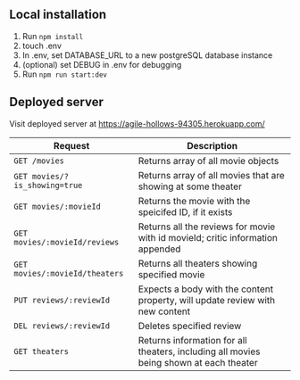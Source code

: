 ## Local installation
1. Run ```npm install```
2. touch .env
3. In .env, set DATABASE_URL to a new postgreSQL database instance
4. (optional) set DEBUG in .env for debugging 
5. Run ```npm run start:dev```

## Deployed server
Visit deployed server at https://agile-hollows-94305.herokuapp.com/

| Request                | Description                                                                                                           |
| ------------------- | --------------------------------------------------------------------------------------------------------------------- |
| `GET /movies`        | Returns array of all movie objects                                                                         |
| `GET movies/?is_showing=true`     | Returns array of all movies that are showing at some theater                                                                      |
| `GET movies/:movieId`     | Returns the movie with the speicifed ID, if it exists       |
| `GET movies/:movieId/reviews`   | Returns all the reviews for movie with id movieId; critic information appended |
| `GET movies/:movieId/theaters`    | Returns all theaters showing specified movie   |
| `PUT reviews/:reviewId`           | Expects a body with the content property, will update review with new content |
| `DEL reviews/:reviewId`           | Deletes specified review         |
| `GET theaters`           | Returns information for all theaters, including all movies being shown at each theater  |
